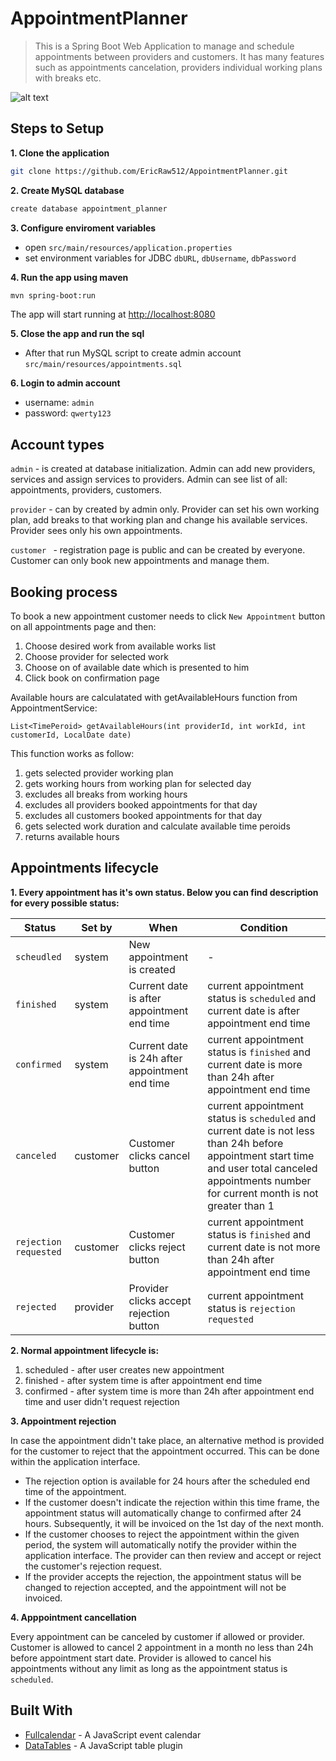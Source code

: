 # AppointmentPlanner

>This is a Spring Boot Web Application to manage and schedule appointments between providers and customers. It has many features such as appointments cancelation, providers individual working plans with breaks etc.

![alt text](https://github.com/EricRaw512/image/blob/main/home.png?raw=true)

## Steps to Setup

**1. Clone the application**

```bash
git clone https://github.com/EricRaw512/AppointmentPlanner.git
```

**2. Create MySQL database**

```bash
create database appointment_planner
```

**3. Configure enviroment variables**

+ open `src/main/resources/application.properties`
+ set environment variables for JDBC `dbURL`, `dbUsername`, `dbPassword`

**4. Run the app using maven**

```bash
mvn spring-boot:run
```

The app will start running at <http://localhost:8080>

**5. Close the app and run the sql**

- After that run MySQL script to create admin account `src/main/resources/appointments.sql`

**6. Login to admin account**

+ username: `admin`
+ password: `qwerty123`


## Account types 

`admin` -  is created at database initialization. Admin can add new providers,  services and assign services to providers. Admin can see list of all: appointments, providers, customers.

`provider` - can by created by admin only. Provider can set his own working plan, add breaks to that working plan and change his available services. Provider sees only his own appointments.

`customer ` - registration page is public and can be created by everyone. Customer can only book new appointments and manage them.

## Booking process

To book a new appointment customer needs to click `New Appointment` button on all appointments page and then:

1. Choose desired work from available works list
2. Choose provider for selected work
3. Choose on of available date which is presented to him
4. Click book on confirmation page

Available hours are calculatated with getAvailableHours function from AppointmentService:

`List<TimePeroid> getAvailableHours(int providerId, int workId, int customerId, LocalDate date)`

This function works as follow:

1. gets selected provider working plan
2. gets working hours from working plan for selected day 
3. excludes all breaks from working hours
4. excludes all providers booked appointments for that day
5. excludes all customers booked appointments for that day
6. gets selected work duration and calculate available time peroids 
7. returns available hours

## Appointments lifecycle

**1. Every appointment has it's own status. Below you can find description for every possible status:**

| Status                | Set by   | When                                           | Condition                                                    |
| --------------------- | -------- | ---------------------------------------------- | ------------------------------------------------------------ |
| `scheudled`           | system   | New appointment is created                     | -                                                            |
| `finished`            | system   | Current date is after appointment end time     | current appointment status is `scheduled` and current date is after appointment end time |
| `confirmed`           | system   | Current date is 24h after appointment end time | current appointment status is `finished` and current date is more than 24h after appointment end time |
| `canceled`            | customer | Customer clicks cancel button                  | current appointment status is `scheduled` and current date is not less than 24h before appointment start time and user total canceled appointments number for current month is not greater than 1 |
| `rejection requested` | customer | Customer clicks reject button                  | current appointment status is `finished` and current date is not more than 24h after appointment end time |
| `rejected`            | provider | Provider clicks accept rejection button        | current appointment status is `rejection requested`          |

**2. Normal appointment lifecycle is:**

1. scheduled - after user creates new appointment
2. finished - after system time is after appointment end time
3. confirmed - after system time is more than 24h after appointment end time and user didn't request rejection

**3. Appointment rejection**

In case the appointment didn't take place, an alternative method is provided for the customer to reject that the appointment occurred. This can be done within the application interface.

- The rejection option is available for 24 hours after the scheduled end time of the appointment.
- If the customer doesn't indicate the rejection within this time frame, the appointment status will automatically change to confirmed after 24 hours. Subsequently, it will be invoiced on the 1st day of the next month.
- If the customer chooses to reject the appointment within the given period, the system will automatically notify the provider within the application interface. The provider can then review and accept or reject the customer's rejection request.
- If the provider accepts the rejection, the appointment status will be changed to rejection accepted, and the appointment will not be invoiced.

**4. Apppointment cancellation**

Every appointment can be canceled by customer if allowed or provider. Customer is allowed to cancel 2 appointment in a month no less than 24h before appointment start date. Provider is allowed to cancel his appointments without any limit as long as the appointment status is `scheduled`. 

## Built With

* [Fullcalendar](https://fullcalendar.io/) - A JavaScript event calendar
* [DataTables](https://datatables.net/) - A JavaScript table plugin
